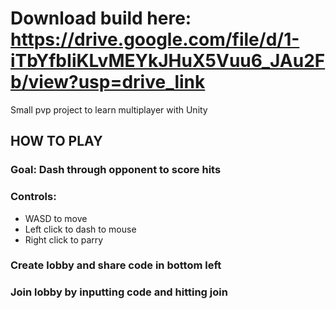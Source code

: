 # Download build here:  https://drive.google.com/file/d/1-iTbYfbIiKLvMEYkJHuX5Vuu6_JAu2Fb/view?usp=drive_link
Small pvp project to learn multiplayer with Unity <br>
## HOW TO PLAY
### Goal: Dash through opponent to score hits
### Controls:
- WASD to move
- Left click to dash to mouse
- Right click to parry
### Create lobby and share code in bottom left
### Join lobby by inputting code and hitting join
